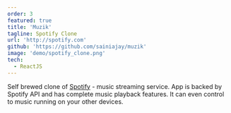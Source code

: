```yaml
---
order: 3
featured: true
title: 'Muzik'
tagline: Spotify Clone
url: 'http://spotify.com'
github: 'https://github.com/sainiajay/muzik'
image: 'demo/spotify_clone.png'
tech:
  - ReactJS
---
```


Self brewed clone of [Spotify](https://www.spotify.com) - music streaming service. App is backed by Spotify API and has complete music playback features.  It can even control to music running on your other devices. 